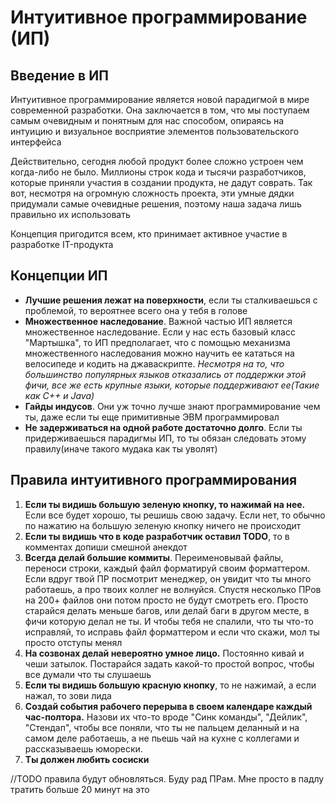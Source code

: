 # Интуитивное программирование (ИП)

## Введение в ИП

Интуитивное программирование является новой парадигмой в мире современной разработки. Она заключается в том, что мы поступаем самым очевидным и понятным для нас способом, опираясь на интуицию и визуальное восприятие элементов пользовательского интерфейса

Действительно, сегодня любой продукт более сложно устроен чем когда-либо не было. Миллионы строк кода и тысячи разработчиков, которые приняли участия в создании продукта, не дадут соврать. Так вот, несмотря на огромную сложность проекта, эти умные дядки придумали самые очевидные решения, поэтому наша задача лишь правильно их использовать

Концепция пригодится всем, кто принимает активное участие в разработке IT-продукта

## Концепции ИП

* **Лучшие решения лежат на поверхности**, если ты сталкиваешься с проблемой, то вероятнее всего она у тебя в голове
* **Множественное наследование**. Важной частью ИП является множественное наследование. Если у нас есть базовый класс "Мартышка", то ИП предполагает, что с помощью механизма множественного наследования можно научить ее кататься на велосипеде и кодить на джаваскрипте. _Несмотря на то, что большинство популярных языков отказались от поддержки этой фичи, все же есть крупные языки, которые поддерживают ее(Такие как C++ и Java)_
* **Гайды индусов**. Они уж точно лучше знают программирование чем ты, даже если ты еще примитивные ЭВМ программировал
* **Не задерживаться на одной работе достаточно долго**. Если ты придерживаешься парадигмы ИП, то ты обязан следовать этому правилу(иначе такого мудака как ты уволят)

## Правила интуитивного программирования 

1. **Если ты видишь большую зеленую кнопку, то нажимай на нее.** Если все будет хорошо, ты решишь свою задачу. Если нет, то обычно по нажатию на большую зеленую кнопку ничего не происходит
2. **Если ты видишь что в коде разработчик оставил TODO**, то в комментах допиши смешной анекдот
3. **Всегда делай большие коммиты**. Переименовывай файлы, переноси строки, каждый файл форматируй своим форматтером. Если вдруг твой ПР посмотрит менеджер, он увидит что ты много работаешь, а про твоих коллег не волнуйся. Спустя несколько ПРов на 200+ файлов они потом просто не будут смотреть его. Просто старайся делать меньше багов, или делай баги в другом месте, в фичи которую делал не ты. И чтобы тебя не спалили, что ты что-то исправляй, то исправь файл форматтером и если что скажи, мол ты просто отступы менял
4. **На созвонах делай невероятно умное лицо.** Постоянно кивай и чеши затылок. Постарайся задать какой-то простой вопрос, чтобы все думали что ты слушаешь
5. **Если ты видишь большую красную кнопку**, то не нажимай, а если нажал, то зови лида
6. **Создай события рабочего перерыва в своем календаре каждый час-полтора.** Назови их что-то вроде "Синк команды", "Дейлик", "Стендап", чтобы все поняли, что ты не пальцем деланный и на самом деле работаешь, а не пьешь чай на кухне с коллегами и рассказываешь юморески.
6. **Ты должен любить сосиски**


//TODO правила будут обновляться. Буду рад ПРам. Мне просто в падлу тратить больше 20 минут на это
